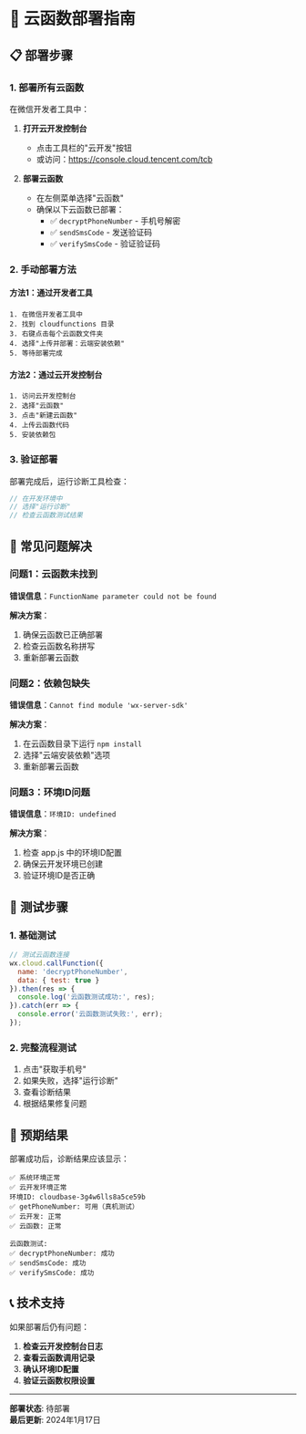 # 🚀 云函数部署指南

## 📋 部署步骤

### 1. 部署所有云函数

在微信开发者工具中：

1. **打开云开发控制台**
   - 点击工具栏的"云开发"按钮
   - 或访问：https://console.cloud.tencent.com/tcb

2. **部署云函数**
   - 在左侧菜单选择"云函数"
   - 确保以下云函数已部署：
     - ✅ `decryptPhoneNumber` - 手机号解密
     - ✅ `sendSmsCode` - 发送验证码
     - ✅ `verifySmsCode` - 验证验证码

### 2. 手动部署方法

#### 方法1：通过开发者工具
```
1. 在微信开发者工具中
2. 找到 cloudfunctions 目录
3. 右键点击每个云函数文件夹
4. 选择"上传并部署：云端安装依赖"
5. 等待部署完成
```

#### 方法2：通过云开发控制台
```
1. 访问云开发控制台
2. 选择"云函数"
3. 点击"新建云函数"
4. 上传云函数代码
5. 安装依赖包
```

### 3. 验证部署

部署完成后，运行诊断工具检查：

```javascript
// 在开发环境中
// 选择"运行诊断"
// 检查云函数测试结果
```

## 🔧 常见问题解决

### 问题1：云函数未找到
**错误信息**：`FunctionName parameter could not be found`

**解决方案**：
1. 确保云函数已正确部署
2. 检查云函数名称拼写
3. 重新部署云函数

### 问题2：依赖包缺失
**错误信息**：`Cannot find module 'wx-server-sdk'`

**解决方案**：
1. 在云函数目录下运行 `npm install`
2. 选择"云端安装依赖"选项
3. 重新部署云函数

### 问题3：环境ID问题
**错误信息**：`环境ID: undefined`

**解决方案**：
1. 检查 app.js 中的环境ID配置
2. 确保云开发环境已创建
3. 验证环境ID是否正确

## 📱 测试步骤

### 1. 基础测试
```javascript
// 测试云函数连接
wx.cloud.callFunction({
  name: 'decryptPhoneNumber',
  data: { test: true }
}).then(res => {
  console.log('云函数测试成功:', res);
}).catch(err => {
  console.error('云函数测试失败:', err);
});
```

### 2. 完整流程测试
1. 点击"获取手机号"
2. 如果失败，选择"运行诊断"
3. 查看诊断结果
4. 根据结果修复问题

## 🎯 预期结果

部署成功后，诊断结果应该显示：

```
✅ 系统环境正常
✅ 云开发环境正常
环境ID: cloudbase-3g4w6lls8a5ce59b
✅ getPhoneNumber: 可用（真机测试）
✅ 云开发: 正常
✅ 云函数: 正常

云函数测试:
✅ decryptPhoneNumber: 成功
✅ sendSmsCode: 成功
✅ verifySmsCode: 成功
```

## 📞 技术支持

如果部署后仍有问题：

1. **检查云开发控制台日志**
2. **查看云函数调用记录**
3. **确认环境ID配置**
4. **验证云函数权限设置**

---

**部署状态**: 待部署  
**最后更新**: 2024年1月17日 